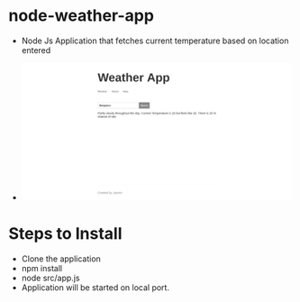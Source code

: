 # node-weather-app

- Node Js Application that fetches current temperature based on location entered

- ![Screenshot](Weather.png)

# Steps to Install

- Clone the application
- npm install
- node src/app.js
- Application will be started on local port.

